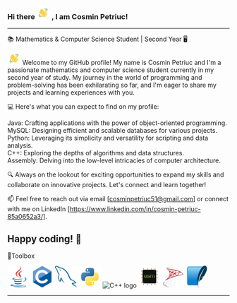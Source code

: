 ### Hi there <img src="https://github.com/yashpreet2707/yashpreet2707/blob/main/assets/wave.gif" width="30px"> , I am Cosmin Petriuc!
---

📚 Mathematics & Computer Science Student | Second Year 🖥️

<img src="https://github.com/yashpreet2707/yashpreet2707/blob/main/assets/wave.gif" width="30px"> Welcome to my GitHub profile! My name is Cosmin Petriuc and I'm a passionate mathematics and computer science student currently in my second year of study. My journey in the world of programming and problem-solving has been exhilarating so far, and I'm eager to share my projects and learning experiences with you.

💻 Here's what you can expect to find on my profile:

Java: Crafting applications with the power of object-oriented programming.   
MySQL: Designing efficient and scalable databases for various projects.  
Python: Leveraging its simplicity and versatility for scripting and data analysis.  
C++: Exploring the depths of algorithms and data structures.  
Assembly: Delving into the low-level intricacies of computer architecture.  

🔍 Always on the lookout for exciting opportunities to expand my skills and collaborate on innovative projects. Let's connect and learn together!

📫 Feel free to reach out via email [cosminpetriuc51@gmail.com] or connect with me on LinkedIn [https://www.linkedin.com/in/cosmin-petriuc-85a0652a3/].

Happy coding! 🚀
---
🧰Toolbox

<img src="https://github.com/devicons/devicon/blob/master/icons/java/java-original.svg" alt="Java logo" width="50px" height="50px"> <img src="https://github.com/devicons/devicon/blob/master/icons/c/c-original.svg" alt="C logo" width="50px" height="50px"> <img src="https://github.com/devicons/devicon/blob/master/icons/mysql/mysql-original.svg" alt="MySQL logo" width="50px" heigth="50px"> <img src="https://github.com/devicons/devicon/blob/master/icons/python/python-original.svg" alt="Python logo" width="50px" height="50px"> <img src="https://seeklogo.com/images/C/c-logo-43CE78FF9C-seeklogo.com.png" alt="C++ logo" width="50px" height="50px"> <img src="https://raw.githubusercontent.com/github/explore/e495457f5ff28c343f9e422f8e3cf80fd3e80890/topics/assembly/assembly.png" alt="Assembly logo" width="50px" height="50px">
<img src="https://github.com/devicons/devicon/blob/master/icons/microsoftsqlserver/microsoftsqlserver-original.svg" alt="MSSQL logo" width="50px" height="50px">
<img src="https://github.com/devicons/devicon/blob/master/icons/sqlite/sqlite-original.svg" alt="sqlite logo" width="50px" height="50">


---
<!--
**CosminPetriuc/CosminPetriuc** is a ✨ _special_ ✨ repository because its `README.md` (this file) appears on your GitHub profile.

Here are some ideas to get you started:

- 🔭 I’m currently working on ...
- 🌱 I’m currently learning ...
- 👯 I’m looking to collaborate on ...
- 🤔 I’m looking for help with ...
- 💬 Ask me about ...
- 📫 How to reach me: ...
- 😄 Pronouns: ...
- ⚡ Fun fact: ...
-->
